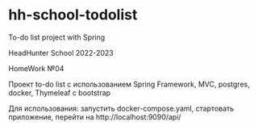 # hh-school-todolist
To-do list project with Spring

HeadHunter School 2022-2023

HomeWork №04

Проект to-do list с использованием Spring Framework, MVC, postgres, docker, Thymeleaf с bootstrap

Для использования: запустить docker-compose.yaml, стартовать приложение, перейти на http://localhost:9090/api/
